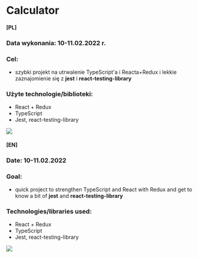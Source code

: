 # Calculator
#### [PL]
### Data wykonania: 10-11.02.2022 r.

### Cel:
* szybki projekt na utrwalenie TypeScript'a i Reacta+Redux i lekkie zaznajomienie się z **jest** i **react-testing-library**

### Użyte technologie/biblioteki:
* React + Redux
* TypeScript
* Jest, react-testing-library

<img src="https://i.imgur.com/7hloxTC.gif"></img>


#### [EN]

### Date: 10-11.02.2022

### Goal:
* quick project to strengthen TypeScript and React with Redux and get to know a bit of **jest** and **react-testing-library**

### Technologies/libraries used:
* React + Redux
* TypeScript
* Jest, react-testing-library

<img src="https://i.imgur.com/7hloxTC.gif"></img>